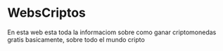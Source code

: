 # WebsCriptos
En esta web esta toda la informaciom sobre como ganar criptomonedas gratis basicamente, sobre todo el mundo cripto
